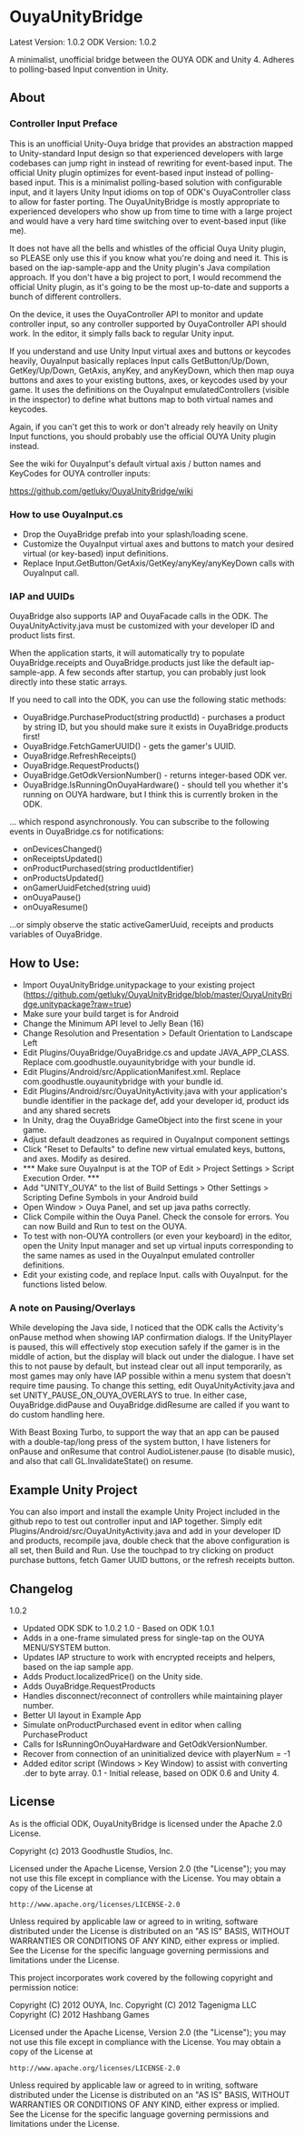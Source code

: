 OuyaUnityBridge
===============

Latest Version: 1.0.2
ODK Version: 1.0.2

A minimalist, unofficial bridge between the OUYA ODK and Unity 4. Adheres to polling-based Input convention in Unity.

About
---------------

### Controller Input Preface

This is an unofficial Unity-Ouya bridge that provides an abstraction mapped to Unity-standard Input design so that experienced developers with large codebases can jump right in instead of rewriting for event-based input. The official Unity plugin optimizes for event-based input instead of polling-based input. This is a minimalist polling-based solution with configurable input, and it layers Unity Input idioms on top of ODK's OuyaController class to allow for faster porting. The OuyaUnityBridge is mostly appropriate to experienced developers who show up from time to time with a large project and would have a very hard time switching over to event-based input (like me).

It does not have all the bells and whistles of the official Ouya Unity plugin, so PLEASE only use this if you know what you're doing and need it. This is based on the iap-sample-app and the Unity plugin's Java compilation approach. If you don't have a big project to port, I would recommend the official Unity plugin, as it's going to be the most up-to-date and supports a bunch of different controllers.

On the device, it uses the OuyaController API to monitor and update controller input, so any controller supported by OuyaController API should work. In the editor, it simply falls back to regular Unity input.

If you understand and use Unity Input virtual axes and buttons or keycodes heavily, OuyaInput basically replaces Input calls GetButton/Up/Down, GetKey/Up/Down, GetAxis, anyKey, and anyKeyDown, which then map ouya buttons and axes to your existing buttons, axes, or keycodes used by your game. It uses the definitions on the OuyaInput emulatedControllers (visible in the inspector) to define what buttons map to both virtual names and keycodes.

Again, if you can't get this to work or don't already rely heavily on Unity Input functions, you should probably use the official OUYA Unity plugin instead.

See the wiki for OuyaInput's default virtual axis / button names and KeyCodes for OUYA controller inputs:

https://github.com/getluky/OuyaUnityBridge/wiki

### How to use OuyaInput.cs

* Drop the OuyaBridge prefab into your splash/loading scene.
* Customize the OuyaInput virtual axes and buttons to match your desired virtual (or key-based) input definitions.
* Replace Input.GetButton/GetAxis/GetKey/anyKey/anyKeyDown calls with OuyaInput call.


### IAP and UUIDs

OuyaBridge also supports IAP and OuyaFacade calls in the ODK. The OuyaUnityActivity.java must be customized with your developer ID and product lists first.

When the application starts, it will automatically try to populate OuyaBridge.receipts and OuyaBridge.products just like the default iap-sample-app. A few seconds after startup, you can probably just look directly into these static arrays.

If you need to call into the ODK, you can use the following static methods:
* OuyaBridge.PurchaseProduct(string productId) - purchases a product by string ID, but you should make sure it exists in OuyaBridge.products first!
* OuyaBridge.FetchGamerUUID() - gets the gamer's UUID.
* OuyaBridge.RefreshReceipts()
* OuyaBridge.RequestProducts()
* OuyaBridge.GetOdkVersionNumber() - returns integer-based ODK ver.
* OuyaBridge.IsRunningOnOuyaHardware() - should tell you whether it's running on OUYA hardware, but I think this is currently broken in the ODK.

... which respond asynchronously. You can subscribe to the following events in OuyaBridge.cs for notifications:
* onDevicesChanged()
* onReceiptsUpdated()
* onProductPurchased(string productIdentifier)
* onProductsUpdated()
* onGamerUuidFetched(string uuid)
* onOuyaPause()
* onOuyaResume()

...or simply observe the static activeGamerUuid, receipts and products variables of OuyaBridge.

How to Use:
---------------
* Import OuyaUnityBridge.unitypackage to your existing project (https://github.com/getluky/OuyaUnityBridge/blob/master/OuyaUnityBridge.unitypackage?raw=true)
* Make sure your build target is for Android
* Change the Minimum API level to Jelly Bean (16)
* Change Resolution and Presentation > Default Orientation to Landscape Left
* Edit Plugins/OuyaBridge/OuyaBridge.cs and update JAVA_APP_CLASS. Replace com.goodhustle.ouyaunitybridge with your bundle id.
* Edit Plugins/Android/src/ApplicationManifest.xml.  Replace com.goodhustle.ouyaunitybridge with your bundle id.
* Edit Plugins/Android/src/OuyaUnityActivity.java with your application's bundle identifier in the package def, add your developer id, product ids and any shared secrets
* In Unity, drag the OuyaBridge GameObject into the first scene in your game.
* Adjust default deadzones as required in OuyaInput component settings
* Click "Reset to Defaults" to define new virtual emulated keys, buttons, and axes. Modify as desired.
* *** Make sure OuyaInput is at the TOP of Edit > Project Settings > Script Execution Order. ***
* Add "UNITY_OUYA" to the list of Build Settings > Other Settings > Scripting Define Symbols in your Android build
* Open Window > Ouya Panel, and set up java paths correctly.
* Click Compile within the Ouya Panel. Check the console for errors. You can now Build and Run to test on the OUYA.
* To test with non-OUYA controllers (or even your keyboard) in the editor, open the Unity Input manager and set up virtual inputs corresponding to the same names as used in the OuyaInput emulated controller definitions.
* Edit your existing code, and replace Input.<function> calls with OuyaInput.<function> for the functions listed below.


### A note on Pausing/Overlays

While developing the Java side, I noticed that the ODK calls the Activity's onPause method when showing IAP confirmation dialogs. If the UnityPlayer is paused, this will effectively stop execution safely if the gamer is in the middle of action, but the display will black out under the dialogue. I have set this to not pause by default, but instead clear out all input temporarily, as most games may only have IAP possible within a menu system that doesn't require time pausing. To change this setting, edit OuyaUnityActivity.java and set UNITY_PAUSE_ON_OUYA_OVERLAYS to true. In either case, OuyaBridge.didPause and OuyaBridge.didResume are called if you want to do custom handling here.

With Beast Boxing Turbo, to support the way that an app can be paused with a double-tap/long press of the system button, I have listeners for onPause and onResume that control AudioListener.pause (to disable music), and also that call GL.InvalidateState() on resume.

Example Unity Project
----------------
You can also import and install the example Unity Project included in the github repo to test out controller input and IAP together. Simply edit Plugins/Android/src/OuyaUnityActivity.java and add in your developer ID and products, recompile java, double check that the above configuration is all set, then Build and Run. Use the touchpad to try clicking on product purchase buttons, fetch Gamer UUID buttons, or the refresh receipts button.

Changelog
-----------------
1.0.2
* Updated ODK SDK to 1.0.2
1.0 - Based on ODK 1.0.1
* Adds in a one-frame simulated press for single-tap on the OUYA MENU/SYSTEM button.
* Updates IAP structure to work with encrypted receipts and helpers, based on the iap sample app.
* Adds Product.localizedPrice() on the Unity side.
* Adds OuyaBridge.RequestProducts
* Handles disconnect/reconnect of controllers while maintaining player number.
* Better UI layout in Example App
* Simulate onProductPurchased event in editor when calling PurchaseProduct
* Calls for IsRunningOnOuyaHardware and GetOdkVersionNumber.
* Recover from connection of an uninitialized device with playerNum = -1
* Added editor script (Windows > Key Window) to assist with converting .der to byte array.
0.1 - Initial release, based on ODK 0.6 and Unity 4.


License
-----------------
As is the official ODK, OuyaUnityBridge is licensed under the Apache 2.0 License.

Copyright (c) 2013 Goodhustle Studios, Inc.

Licensed under the Apache License, Version 2.0 (the "License");
you may not use this file except in compliance with the License.
You may obtain a copy of the License at

    http://www.apache.org/licenses/LICENSE-2.0

Unless required by applicable law or agreed to in writing, software
distributed under the License is distributed on an "AS IS" BASIS,
WITHOUT WARRANTIES OR CONDITIONS OF ANY KIND, either express or implied.
See the License for the specific language governing permissions and
limitations under the License.

This project incorporates work covered by the following copyright and permission notice:

Copyright (C) 2012 OUYA, Inc.
Copyright (C) 2012 Tagenigma LLC
Copyright (C) 2012 Hashbang Games

Licensed under the Apache License, Version 2.0 (the "License");
you may not use this file except in compliance with the License.
You may obtain a copy of the License at

    http://www.apache.org/licenses/LICENSE-2.0

Unless required by applicable law or agreed to in writing, software
distributed under the License is distributed on an "AS IS" BASIS,
WITHOUT WARRANTIES OR CONDITIONS OF ANY KIND, either express or implied.
See the License for the specific language governing permissions and
limitations under the License.
